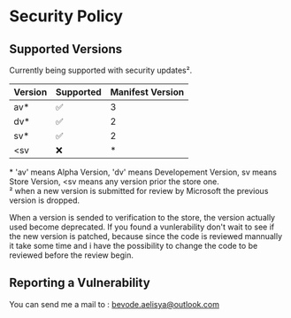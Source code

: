 # Security Policy

## Supported Versions

Currently being supported with security updates².

| Version | Supported          | Manifest  Version |
| ------- | ------------------ | ----------------- |
|   av*   | :white_check_mark: |         3         |
|   dv*   | :white_check_mark: |         2         |
|   sv*   | :white_check_mark: |         2         |
|   <sv   | :x:                |         *         |

\* 'av' means Alpha Version, 'dv' means Developement Version, sv means Store Version, <sv means any version prior the store one.\
² when a new version is submitted for review by Microsoft the previous version is dropped.

When a version is sended to verification to the store, the version actually used become deprecated.
If you found a vunlerability don't wait to see if the new version is patched, because since the code is reviewed mannually it take some time and i have the possibility to change the code to be reviewed before the review begin.

## Reporting a Vulnerability

You can send me a mail to : bevode.aelisya@outlook.com

